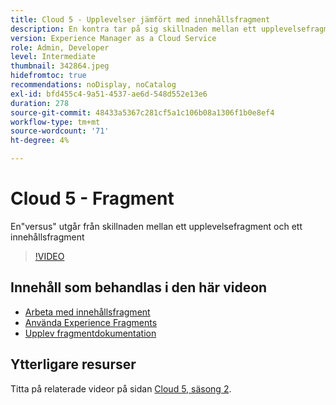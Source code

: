 ```yaml
---
title: Cloud 5 - Upplevelser jämfört med innehållsfragment
description: En kontra tar på sig skillnaden mellan ett upplevelsefragment och ett innehållsfragment
version: Experience Manager as a Cloud Service
role: Admin, Developer
level: Intermediate
thumbnail: 342864.jpeg
hidefromtoc: true
recommendations: noDisplay, noCatalog
exl-id: bfd455c4-9a51-4537-ae6d-548d552e13e6
duration: 278
source-git-commit: 48433a5367c281cf5a1c106b08a1306f1b0e8ef4
workflow-type: tm+mt
source-wordcount: '71'
ht-degree: 4%

---
```


# Cloud 5 - Fragment

En&quot;versus&quot; utgår från skillnaden mellan ett upplevelsefragment och ett innehållsfragment

>[!VIDEO](https://video.tv.adobe.com/v/342864?quality=12&learn=on)

## Innehåll som behandlas i den här videon

+ [Arbeta med innehållsfragment](https://experienceleague.adobe.com/docs/experience-manager-cloud-service/content/assets/content-fragments/content-fragments.html?lang=sv-SE)
+ [Använda Experience Fragments](https://experienceleague.adobe.com/docs/experience-manager-learn/sites/experience-fragments/experience-fragments-feature-video-use.html?lang=sv-SE)
+ [Upplev fragmentdokumentation](https://experienceleague.adobe.com/docs/experience-manager-cloud-service/content/sites/authoring/fundamentals/experience-fragments.html?lang=sv-SE)

## Ytterligare resurser

Titta på relaterade videor på sidan [Cloud 5, säsong 2](../cloud5-season-2.md).
